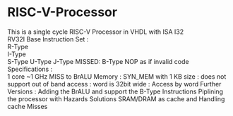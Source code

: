 # RISC-V-Processor
This is a single cycle RISC-V Processor in VHDL with ISA I32 \
RV32I Base Instruction Set :  
    R-Type  
    I-Type  
    S-Type
    U-Type
    J-Type
    MISSED: B-Type
    NOP as if invalid code
Specifications :  
    1 core 
    ~1 GHz
    MISS to BrALU 
    Memory : SYN_MEM  with 1 KB size
           : does not support out of band access
           : word is 32bit wide 
           : Access by word
Further Versions :
    Adding the BrALU and support the B-Type Instructions 
    Piplining the processor with Hazards Solutions 
    SRAM/DRAM as cache and Handling cache Misses
